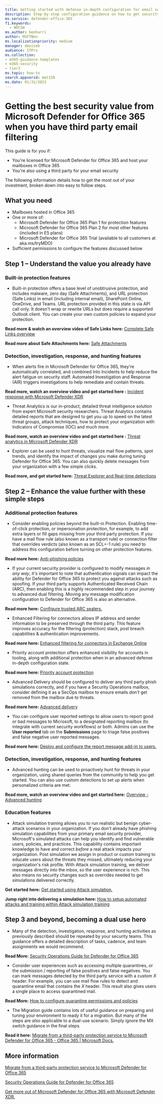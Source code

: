 ```yaml
---
title: Getting started with defense in-depth configuration for email security
description: Step-by-step configuration guidance on how to get security value from Microsoft Defender for Office 365 when you have third party email filtering.
ms.service: defender-office-365
f1.keywords:
  - NOCSH
ms.author: benharri
author: MSFTBen
ms.localizationpriority: medium
manager: deniseb
audience: ITPro
ms.collection:
- m365-guidance-templates
- m365-security
- tier3
ms.topic: how-to
search.appverid: met150
ms.date: 01/31/2023
---
```


# Getting the best security value from Microsoft Defender for Office 365 when you have third party email filtering

This guide is for you if:

- You're licensed for Microsoft Defender for Office 365 and host your mailboxes in Office 365
- You're also using a third party for your email security

The following information details how to get the most out of your investment, broken down into easy to follow steps.

## What you need

- Mailboxes hosted in Office 365
- One or more of:
  - Microsoft Defender for Office 365 Plan 1 for protection features
  - Microsoft Defender for Office 365 Plan 2 for most other features (included in E5 plans)
  - Microsoft Defender for Office 365 Trial (available to all customers at aka.ms/tryMDO)
- Sufficient permissions to configure the features discussed below

## Step 1 – Understand the value you already have

### Built-in protection features

- Built-in protection offers a base level of unobtrusive protection, and includes malware, zero day (Safe Attachments), and URL protection (Safe Links) in email (including internal email), SharePoint Online, OneDrive, and Teams. URL protection provided in this state is via API call only. It doesn't wrap or rewrite URLs but does require a supported Outlook client. You can create your own custom policies to expand your protection.

**Read more & watch an overview video of Safe Links here:** [Complete Safe Links overview](../safe-links-about.md)

**Read more about Safe Attachments here:** [Safe Attachments](../safe-attachments-about.md)

### Detection, investigation, response, and hunting features

- When alerts fire in Microsoft Defender for Office 365, they're automatically correlated, and combined into Incidents to help reduce the alert fatigue on security staff. Automated Investigation and Response (AIR) triggers investigations to help remediate and contain threats.

**Read more, watch an overview video and get started here :** [Incident response with Microsoft Defender XDR](/defender-xdr/incidents-overview)

- Threat Analytics is our in-product, detailed threat intelligence solution from expert Microsoft security researchers. Threat Analytics contains detailed reports that are designed to get you up to speed on the latest threat groups, attack techniques, how to protect your organization with Indicators of Compromise (IOC) and much more.

**Read more, watch an overview video and get started here :** [Threat analytics in Microsoft Defender XDR](/defender-xdr/threat-analytics)

- Explorer can be used to hunt threats, visualize mail flow patterns, spot trends, and identify the impact of changes you make during tuning Defender for Office 365. You can also quickly delete messages from your organization with a few simple clicks.

**Read more, and get started here:** [Threat Explorer and Real-time detections](../threat-explorer-real-time-detections-about.md)

## Step 2 – Enhance the value further with these simple steps

### Additional protection features

- Consider enabling policies beyond the built-in Protection. Enabling time-of-click protection, or impersonation protection, for example, to add extra layers or fill gaps missing from your third party protection. If you have a mail flow rule (also known as a transport rule) or connection filter that overrides verdicts (also known as an SCL=-1 rule) you need to address this configuration before turning on other protection features.

**Read more here:** [Anti-phishing policies](../anti-phishing-policies-about.md)

- If your current security provider is configured to modify messages *in any way*, it's important to note that authentication signals can impact the ability for Defender for Office 365 to protect you against attacks such as spoofing. If your third party supports Authenticated Received Chain (ARC), then enabling this is a highly recommended step in your journey to advanced dual filtering. Moving any message modification configuration to Defender for Office 365 is also an alternative.

**Read more here:** [Configure trusted ARC sealers.](../email-authentication-arc-configure.md)

- Enhanced Filtering for connectors allows IP address and sender information to be preserved through the third party. This feature improves accuracy for the filtering (protection) stack, post breach capabilities & authentication improvements.

**Read more here:** [Enhanced filtering for connectors in Exchange Online](/exchange/mail-flow-best-practices/use-connectors-to-configure-mail-flow/enhanced-filtering-for-connectors)

- Priority account protection offers enhanced visibility for accounts in tooling, along with additional protection when in an advanced defense in-depth configuration state.

**Read more here:** [Priority account protection](protect-your-c-suite-with-priority-account-protection.md)

- Advanced Delivery should be configured to deliver any third party phish simulations correctly, and if you have a Security Operations mailbox, consider defining it as a SecOps mailbox to ensure emails *don't* get removed from the mailbox due to threats.

**Read more here:** [Advanced delivery](../advanced-delivery-policy-configure.md)

- You can configure user reported settings to allow users to report good or bad messages to Microsoft, to a designated reporting mailbox (to integrate with current security workflows) or both. Admins can use the **User reported** tab on the **Submissions** page to triage false positives and false negative user reported messages.

**Read more here:** [Deploy and configure the report message add-in to users.](deploy-and-configure-the-report-message-add-in.md)

### Detection, investigation, response, and hunting features

- Advanced hunting can be used to proactively hunt for threats in your organization, using shared queries from the community to help you get started. You can also use custom detections to set up alerts when personalized criteria are met.

**Read more, watch an overview video and get started here:** [Overview - Advanced hunting](/defender-xdr/advanced-hunting-overview)

### Education features

- Attack simulation training allows you to run realistic but benign cyber-attack scenarios in your organization. If you don't already have phishing simulation capabilities from your primary email security provider, Microsoft's simulated attacks can help you identify and find vulnerable users, policies, and practices. This capability contains important knowledge to have and correct *before* a real attack impacts your organization. Post simulation we assign in product or custom training to educate users about the threats they missed, ultimately reducing your organization's risk profile. With Attack simulation training, we deliver messages directly into the inbox, so the user experience is rich. This also means no security changes such as overrides needed to get simulations delivered correctly.

**Get started here:** [Get started using Attack simulation.](../attack-simulation-training-get-started.md)

**Jump right into delivering a simulation here:** [How to setup automated attacks and training within Attack simulation training](how-to-setup-attack-simulation-training-for-automated-attacks-and-training.md)

## Step 3 and beyond, becoming a dual use hero

- Many of the detection, investigation, response, and hunting activities as previously described should be repeated by your security teams. This guidance offers a detailed description of tasks, cadence, and team assignments we would recommend.

**Read More:** [Security Operations Guide for Defender for Office 365](../mdo-sec-ops-guide.md)

- Consider user experiences such as accessing multiple quarantines, or the submission / reporting of false positives and false negatives. You can mark messages detected by the third party service with a custom *X* header. For example, you can use mail flow rules to detect and quarantine email that contains the *X* header. This result also gives users a single place to access quarantined mail.

**Read More:** [How to configure quarantine permissions and policies](how-to-configure-quarantine-permissions-with-quarantine-policies.md)

- The Migration guide contains lots of useful guidance on preparing and tuning your environment to ready it for a migration. But many of the steps are *also* applicable to a dual-use scenario. Simply ignore the MX switch guidance in the final steps.

**Read it here:** [Migrate from a third-party protection service to Microsoft Defender for Office 365 - Office 365 | Microsoft Docs.](../migrate-to-defender-for-office-365.md)

## More information

[Migrate from a third-party protection service to Microsoft Defender for Office 365](../migrate-to-defender-for-office-365.md)

[Security Operations Guide for Defender for Office 365](../mdo-sec-ops-guide.md)

[Get more out of Microsoft Defender for Office 365 with Microsoft Defender XDR.](https://www.youtube.com/watch?v=Tdz6KfruDGo)
